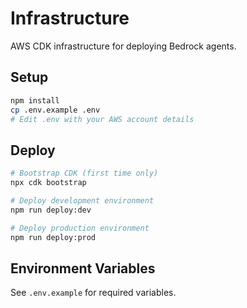 # Infrastructure

AWS CDK infrastructure for deploying Bedrock agents.

## Setup

```bash
npm install
cp .env.example .env
# Edit .env with your AWS account details
```

## Deploy

```bash
# Bootstrap CDK (first time only)
npx cdk bootstrap

# Deploy development environment
npm run deploy:dev

# Deploy production environment
npm run deploy:prod
```

## Environment Variables

See `.env.example` for required variables.
